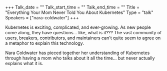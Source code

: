+++
Talk_date = ""
Talk_start_time = ""
Talk_end_time = ""
Title = "Everything Your Mom Never Told You About Kubernetes"
Type = "talk"
Speakers = ["nara-coldwater"]
+++

Kubernetes is exciting, complicated, and ever-growing. As new people come along, they have questions... like, what is it??? The vast community of users, breakers, contributors, and maintainers can't quite seem to agree on a metaphor to explain this technology.

Nara Coldwater has pieced together her understanding of Kubernetes through having a mom who talks about it all the time... but never actually explains what it is.
